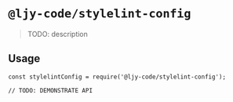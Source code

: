 # `@ljy-code/stylelint-config`

> TODO: description

## Usage

```
const stylelintConfig = require('@ljy-code/stylelint-config');

// TODO: DEMONSTRATE API
```
